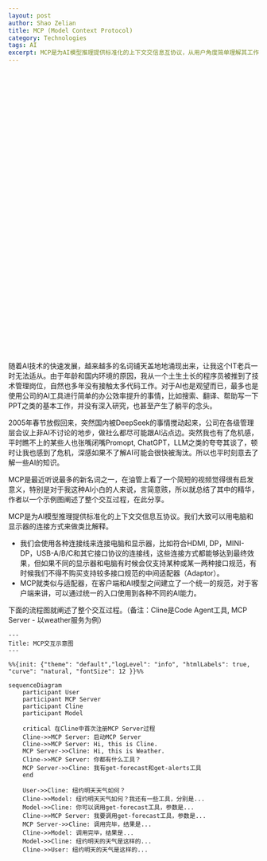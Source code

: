 ```yaml
---
layout: post
author: Shao Zelian
title: MCP (Model Context Protocol)
category: Technologies
tags: AI
excerpt: MCP是为AI模型推理提供标准化的上下文交信息互协议，从用户角度简单理解其工作原理。
---
```


<style type="text/css">
pre  {
    min-width: 350px;
    width: 100%;
    min-height: 700px;
}

pre svg{
    min-width: 350px;
    max-width: 100% !important;    
    min-height: 700px;
}
svg g{
    transform="translate(0, 0)";
}
</style>


随着AI技术的快速发展，越来越多的名词铺天盖地地涌现出来，让我这个IT老兵一时无法适从。由于年龄和国内环境的原因，我从一个土生土长的程序员被推到了技术管理岗位，自然也多年没有接触太多代码工作。对于AI也是观望而已，最多也是使用公司的AI工具进行简单的办公效率提升的事情，比如搜索、翻译、帮助写一下PPT之类的基本工作，并没有深入研究，也甚至产生了躺平的念头。

2005年春节放假回来，突然国内被DeepSeek的事情搅动起来，公司在各级管理层会议上非AI不讨论的地步，做社么都尽可能跟AI沾点边。突然我也有了危机感，平时瞧不上的某些人也张嘴闭嘴Promopt, ChatGPT，LLM之类的夸夸其谈了，顿时让我也感到了危机，深感如果不了解AI可能会很快被淘汰。所以也平时刻意去了解一些AI的知识。

MCP是最近听说最多的新名词之一，在油管上看了一个简短的视频觉得很有启发意义，特别是对于我这种AI小白的人来说，言简意赅，所以就总结了其中的精华，作者以一个示例图阐述了整个交互过程，在此分享。

MCP是为AI模型推理提供标准化的上下文交信息互协议。我们大致可以用电脑和显示器的连接方式来做类比解释。
- 我们会使用各种连接线来连接电脑和显示器，比如符合HDMI, DP，MINI-DP，USB-A/B/C和其它接口协议的连接线，这些连接方式都能够达到最终效果，但如果不同的显示器和电脑有时候会仅支持某种或某一两种接口规范，有时候我们不得不购买支持较多接口规范的中间适配器（Adaptor）。
- MCP就类似与适配器，在客户端和AI模型之间建立了一个统一的规范，对于客户端来讲，可以通过统一的入口使用到各种不同的AI能力。

下面的流程图就阐述了整个交互过程。（备注：Cline是Code Agent工具, MCP Server - 以weather服务为例）

```mermaid
---
Title: MCP交互示意图 
--- 

%%{init: {"theme": "default","logLevel": "info", "htmlLabels": true, "curve": "natural, "fontSize": 12 }}%%

sequenceDiagram
    participant User
    participant MCP Server
    participant Cline
    participant Model

    critical 在Cline中首次注册MCP Server过程
    Cline->>MCP Server: 启动MCP Server
    Cline->>MCP Server: Hi, this is Cline.
    MCP Server->>Cline: Hi, this is Weather.
    Cline->>MCP Server: 你都有什么工具？
    MCP Server->>Cline: 我有get-forecast和get-alerts工具
    end

    User->>Cline: 纽约明天天气如何？
    Cline->>Model: 纽约明天天气如何？我还有一些工具，分别是...
    Model->>Cline: 你可以调用get-forecast工具，参数是...
    Cline->>MCP Server: 我要调用get-forecast工具，参数是...
    MCP Server->>Cline: 调用完毕，结果是...
    Cline->>Model: 调用完毕，结果是...
    Model->>Cline: 纽约明天的天气是这样的...
    Cline->>User: 纽约明天的天气是这样的...
```